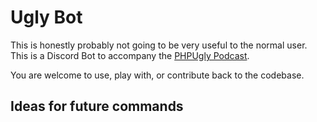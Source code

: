 # Ugly Bot

This is honestly probably not going to be very useful to the normal user. This is a
Discord Bot to accompany the [PHPUgly Podcast](https://phpugly.com).

You are welcome to use, play with, or contribute back to the codebase. 

## Ideas for future commands 


